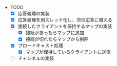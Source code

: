* TODO
  - [x] 応答処理の実装
  - [x] 応答処理を別スレッド化し、次の応答に備える
  - [x] 接続したクライアントを保持するマップの実装
    - [x] 接続があったらマップに追加
    - [x] 接続が切れたらマップから削除
  - [x] ブロードキャスト処理
    - [x] マップが保持しているクライアントに送信
  - [ ] チャンネルの実装